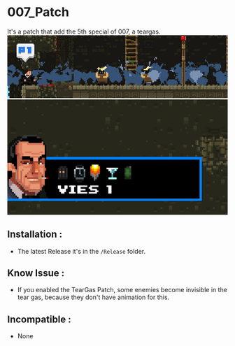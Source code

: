 # 007_Patch
 It's a patch that add the 5th special of 007, a teargas.  
 ![](.img/showcase-2.jpg?raw=true)  
 ![](.img/showcase-1.png?raw=true)

## Installation :
 * The latest Release it's in the `/Release` folder.

## Know Issue :
* If you enabled the TearGas Patch, some enemies become invisible in the tear gas, because they don't have animation for this.

## Incompatible :
 * None